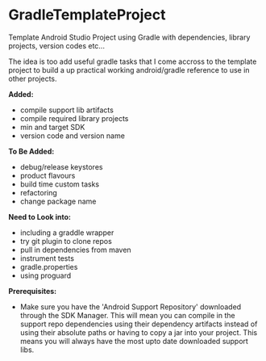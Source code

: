 GradleTemplateProject
=====================

Template Android Studio Project using Gradle with dependencies, library projects, version codes etc...

The idea is too add useful gradle tasks that I come accross to the template project to build a up practical working android/gradle reference to use in other projects.

<b>Added:</b>
- compile support lib artifacts
- compile required library projects
- min and target SDK
- version code and version name

<b>To Be Added:</b>
- debug/release keystores
- product flavours
- build time custom tasks
- refactoring
- change package name

<b>Need to Look into:</b>
- including a graddle wrapper
- try git plugin to clone repos
- pull in dependencies from maven
- instrument tests
- gradle.properties
- using proguard

<b>Prerequisites:</b>
- Make sure you have the 'Android Support Repository' downloaded through the SDK Manager. This will mean you can compile in the support repo dependencies using their dependency artifacts instead of using their absolute paths or having to copy a jar into your project. This means you will always have the most upto date downloaded support libs.
